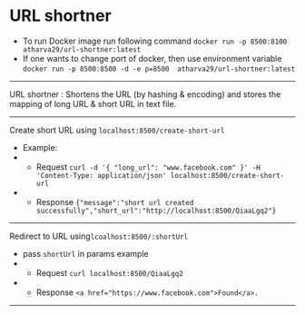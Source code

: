 # URL shortner 

- To run Docker image run following command
`docker run -p 8500:8100 atharva29/url-shortner:latest`
- If one wants to change port of docker, then use environment variable
`docker run -p 8500:8500 -d -e p=8500  atharva29/url-shortner:latest`

--- 

URL shortner : Shortens the URL (by hashing & encoding) and stores the mapping of long URL & short URL in text file.

---
Create short URL using `localhost:8500/create-short-url`  
- Example: 
- - Request `curl -d '{ "long_url": "www.facebook.com" }' -H 'Content-Type: application/json' localhost:8500/create-short-url`
- - Response `{"message":"short url created successfully","short_url":"http://localhost:8500/QiaaLgq2"}`

---
Redirect to URL using`lcoalhost:8500/:shortUrl`
- pass `shortUrl` in params
example
- - Request `curl localhost:8500/QiaaLgq2`
- - Response `<a href="https://www.facebook.com">Found</a>.`
---
